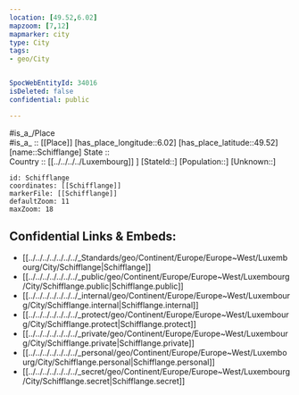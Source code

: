 ```yaml
---
location: [49.52,6.02] 
mapzoom: [7,12] 
mapmarker: city 
type: City
tags:
- geo/City


SpocWebEntityId: 34016
isDeleted: false
confidential: public

---
```

#is_a_/Place  
#is_a_ :: [[Place]] 
[has_place_longitude::6.02] 
[has_place_latitude::49.52] 
[name::Schifflange] 
State ::  
Country :: [[../../../../Luxembourg]] ] 
[StateId::] 
[Population::] 
[Unknown::] 


```leaflet
id: Schifflange
coordinates: [[Schifflange]] 
markerFile: [[Schifflange]] 
defaultZoom: 11 
maxZoom: 18
```


## Confidential Links & Embeds: 
- [[../../../../../../../_Standards/geo/Continent/Europe/Europe~West/Luxembourg/City/Schifflange|Schifflange]] 
- [[../../../../../../../_public/geo/Continent/Europe/Europe~West/Luxembourg/City/Schifflange.public|Schifflange.public]] 
- [[../../../../../../../_internal/geo/Continent/Europe/Europe~West/Luxembourg/City/Schifflange.internal|Schifflange.internal]] 
- [[../../../../../../../_protect/geo/Continent/Europe/Europe~West/Luxembourg/City/Schifflange.protect|Schifflange.protect]] 
- [[../../../../../../../_private/geo/Continent/Europe/Europe~West/Luxembourg/City/Schifflange.private|Schifflange.private]] 
- [[../../../../../../../_personal/geo/Continent/Europe/Europe~West/Luxembourg/City/Schifflange.personal|Schifflange.personal]] 
- [[../../../../../../../_secret/geo/Continent/Europe/Europe~West/Luxembourg/City/Schifflange.secret|Schifflange.secret]] 
